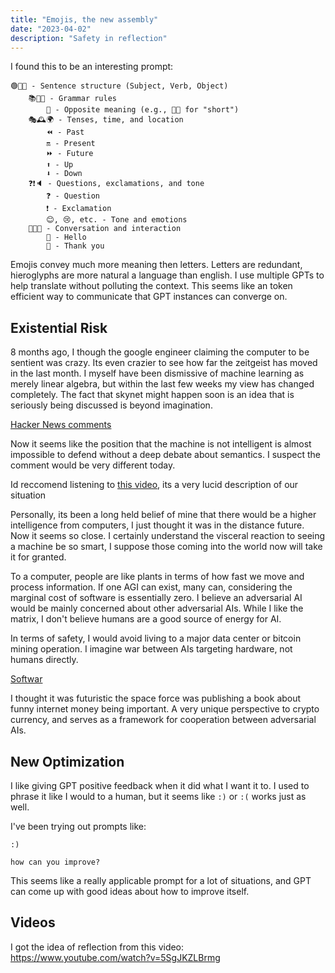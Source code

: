 ```yaml
---
title: "Emojis, the new assembly"
date: "2023-04-02"
description: "Safety in reflection"
---
```


I found this to be an interesting prompt:

```
🟢🔵🔴 - Sentence structure (Subject, Verb, Object)
    📚📏📐 - Grammar rules
        🔄 - Opposite meaning (e.g., 📏🔄 for "short")
    🎭🕰️🌍 - Tenses, time, and location
        ⏪ - Past
        🔛 - Present
        ⏩ - Future
        ⬆️ - Up
        ⬇️ - Down
    ❓❗️🔈 - Questions, exclamations, and tone
        ❓ - Question
        ❗️ - Exclamation
        😊, 😢, etc. - Tone and emotions
    🤝🔄💬 - Conversation and interaction
        👋 - Hello
        🙏 - Thank you
```

Emojis convey much more meaning then letters. Letters are redundant, hieroglyphs are more natural a language than english. I use multiple GPTs to help translate without polluting the context. This seems like an token efficient way to communicate that GPT instances can converge on.

## Existential Risk

8 months ago, I though the google engineer claiming the computer to be sentient was crazy. Its even crazier to see how far the zeitgeist has moved in the last month. I myself have been dismissive of machine learning as merely linear algebra, but within the last few weeks my view has changed completely. The fact that skynet might happen soon is an idea that is seriously being discussed is beyond imagination.

[Hacker News comments](https://news.ycombinator.com/item?id=32198214)

Now it seems like the position that the machine is not intelligent is almost impossible to defend without a deep debate about semantics. I suspect the comment would be very different today.

Id reccomend listening to [this video](https://www.youtube.com/watch?v=fKgPg_j9eF0), its a very lucid description of our situation

Personally, its been a long held belief of mine that there would be a higher intelligence from computers, I just thought it was in the distance future. Now it seems so close. I certainly understand the visceral reaction to seeing a machine be so smart, I suppose those coming into the world now will take it for granted.

To a computer, people are like plants in terms of how fast we move and process information. If one AGI can exist, many can, considering the marginal cost of software is essentially zero. I believe an adversarial AI would be mainly concerned about other adversarial AIs. While I like the matrix, I don't believe humans are a good source of energy for AI.

In terms of safety, I would avoid living to a major data center or bitcoin mining operation. I imagine war between AIs targeting hardware, not humans directly.

[Softwar](https://www.amazon.ca/Softwar-Projection-National-Strategic-Significance/dp/B0BW358F37)

I thought it was futuristic the space force was publishing a book about funny internet money being important. A very unique perspective to crypto currency, and serves as a framework for cooperation between adversarial AIs.

## New Optimization

I like giving GPT positive feedback when it did what I want it to. I used to phrase it like I would to a human, but it seems like `:)` or `:(` works just as well.

I've been trying out prompts like:

```
:)

how can you improve?
```

This seems like a really applicable prompt for a lot of situations, and GPT can come up with good ideas about how to improve itself.

## Videos

I got the idea of reflection from this video: https://www.youtube.com/watch?v=5SgJKZLBrmg
